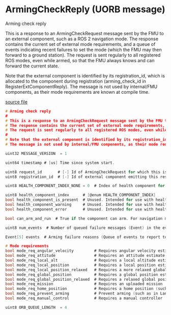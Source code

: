 # ArmingCheckReply (UORB message)

Arming check reply

This is a response to an ArmingCheckRequest message sent by the FMU to an external component, such as a ROS 2 navigation mode.
The response contains the current set of external mode requirements, and a queue of events indicating recent failures to set the mode (which the FMU may then forward to a ground station).
The request is sent regularly to all registered ROS modes, even while armed, so that the FMU always knows and can forward the current state.

Note that the external component is identified by its registration_id, which is allocated to the component during registration (arming_check_id in RegisterExtComponentReply).
The message is not used by internal/FMU components, as their mode requirements are known at compile time.

[source file](https://github.com/PX4/PX4-Autopilot/blob/main/msg/versioned/ArmingCheckReply.msg)

```c
# Arming check reply
#
# This is a response to an ArmingCheckRequest message sent by the FMU to an external component, such as a ROS 2 navigation mode.
# The response contains the current set of external mode requirements, and a queue of events indicating recent failures to set the mode (which the FMU may then forward to a ground station).
# The request is sent regularly to all registered ROS modes, even while armed, so that the FMU always knows and can forward the current state.
#
# Note that the external component is identified by its registration_id, which is allocated to the component during registration (arming_check_id in RegisterExtComponentReply).
# The message is not used by internal/FMU components, as their mode requirements are known at compile time.

uint32 MESSAGE_VERSION  = 1

uint64 timestamp # [us] Time since system start.

uint8 request_id       # [-] Id of ArmingCheckRequest for which this is a response
uint8 registration_id  # [-] Id of external component emitting this response

uint8 HEALTH_COMPONENT_INDEX_NONE = 0  # Index of health component for which this response applies

uint8 health_component_index      # [@enum HEALTH_COMPONENT_INDEX]
bool health_component_is_present  # Unused. Intended for use with health events interface (health_component_t in events.json)
bool health_component_warning     # Unused. Intended for use with health events interface (health_component_t in events.json)
bool health_component_error       # Unused. Intended for use with health events interface (health_component_t in events.json)

bool can_arm_and_run  # True if the component can arm. For navigation mode components, true if the component can arm in the mode or switch to the mode when already armed

uint8 num_events  # Number of queued failure messages (Event) in the events field

Event[5] events  # Arming failure reasons (Queue of events to report to GCS)

# Mode requirements
bool mode_req_angular_velocity         # Requires angular velocity estimate (e.g. from gyroscope)
bool mode_req_attitude                 # Requires an attitude estimate
bool mode_req_local_alt                # Requires a local altitude estimate
bool mode_req_local_position           # Requires a local position estimate
bool mode_req_local_position_relaxed   # Requires a more relaxed global position estimate
bool mode_req_global_position          # Requires a global position estimate
bool mode_req_global_position_relaxed  # Requires a relaxed global position estimate
bool mode_req_mission                  # Requires an uploaded mission
bool mode_req_home_position            # Requires a home position (such as RTL/Return mode)
bool mode_req_prevent_arming           # Prevent arming (such as in Land mode)
bool mode_req_manual_control           # Requires a manual controller

uint8 ORB_QUEUE_LENGTH  = 4

```
